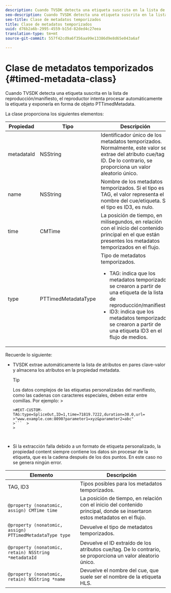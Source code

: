 ```yaml
---
description: Cuando TVSDK detecta una etiqueta suscrita en la lista de reproducción/manifiesto, el reproductor intenta procesar automáticamente la etiqueta y exponerla en forma de objeto PTTimedMetadata.
seo-description: Cuando TVSDK detecta una etiqueta suscrita en la lista de reproducción/manifiesto, el reproductor intenta procesar automáticamente la etiqueta y exponerla en forma de objeto PTTimedMetadata.
seo-title: Clase de metadatos temporizados
title: Clase de metadatos temporizados
uuid: d76b2a6b-2995-4559-b15d-82ded4c27eea
translation-type: tm+mt
source-git-commit: 557f42cd9a6f356aa99e13386d9e8d65e043a6af

---
```



# Clase de metadatos temporizados {#timed-metadata-class}

Cuando TVSDK detecta una etiqueta suscrita en la lista de reproducción/manifiesto, el reproductor intenta procesar automáticamente la etiqueta y exponerla en forma de objeto PTTimedMetadata.

La clase proporciona los siguientes elementos:

<table id="table_FFC56AC5B1E04DA99C9309C0223ABA90"> 
 <thead> 
  <tr> 
   <th colname="col1" class="entry"><b>Propiedad</b></th> 
   <th colname="col02" class="entry"><b>Tipo</b> </th> 
   <th colname="col2" class="entry"><b>Descripción</b></th> 
  </tr>
 </thead>
 <tbody> 
  <tr> 
   <td colname="col1"> <span class="codeph"> metadataId</span> </td> 
   <td colname="col02"><span class="codeph"> NSString</span> </td> 
   <td colname="col2"> Identificador único de los metadatos temporizados. Normalmente, este valor se extrae del atributo cue/tag ID. De lo contrario, se proporciona un valor aleatorio único. </td> 
  </tr> 
  <tr> 
   <td colname="col1"><span class="codeph"> name</span> </td> 
   <td colname="col02"><span class="codeph"> NSString</span></td> 
   <td colname="col2"> Nombre de los metadatos temporizados. Si el tipo es <span class="codeph"> TAG</span>, el valor representa el nombre del cue/etiqueta. Si el tipo es <span class="codeph"> ID3</span>, es nulo. </td> 
  </tr> 
  <tr> 
   <td colname="col1"><span class="codeph"> time</span> </td> 
   <td colname="col02"><span class="codeph"> CMTime</span></td> 
   <td colname="col2"> La posición de tiempo, en milisegundos, en relación con el inicio del contenido principal en el que están presentes los metadatos temporizados en el flujo. </td> 
  </tr> 
  <tr> 
   <td colname="col1"><span class="codeph"> type</span> </td> 
   <td colname="col02"> <span class="codeph"> PTTimedMetadataType</span></td> 
   <td colname="col2">Tipo de metadatos temporizados. 
    <ul id="ul_70FBFB33E9F846D8B38592560CCE9560"> 
     <li id="li_739D30561BFB4D9B97DF212E4880BA2C">TAG: indica que los metadatos temporizados se crearon a partir de una etiqueta de la lista de reproducción/manifiesto. </li> 
     <li id="li_E785E1DEF1CC4D9DBE7764E5D05EFAFC">ID3: indica que los metadatos temporizados se crearon a partir de una etiqueta ID3 en el flujo de medios. </li> 
    </ul> </td> 
  </tr> 
 </tbody> 
</table>

<!--<a id="section_737CC47997F74F80A3C5C6171ADE120E"></a>-->

Recuerde lo siguiente:

* TVSDK extrae automáticamente la lista de atributos en pares clave-valor y almacena los atributos en la propiedad metadata.

   >[!TIP]
   >
   >Los datos complejos de las etiquetas personalizadas del manifiesto, como las cadenas con caracteres especiales, deben estar entre comillas. Por ejemplo:   >
   >
   >
   ```>
   >#EXT-CUSTOM-TAG:type=SpliceOut,ID=1,time=71819.7222,duration=30.0,url=
   >"www.example.com:8090?parameter1=xyz&parameter2=abc"
   >```  >
   >



* Si la extracción falla debido a un formato de etiqueta personalizado, la propiedad content siempre contiene los datos sin procesar de la etiqueta, que es la cadena después de los dos puntos. En este caso no se genera ningún error.

| **Elemento** | **Descripción** |
|---|---|
| TAG, ID3 | Tipos posibles para los metadatos temporizados. |
| `@property (nonatomic, assign) CMTime time` | La posición de tiempo, en relación con el inicio del contenido principal, donde se insertaron estos metadatos en el flujo. |
| `@property (nonatomic, assign) PTTimedMetadataType type` | Devuelve el tipo de metadatos temporizados. |
| `@property (nonatomic, retain) NSString *metadataId` | Devuelve el ID extraído de los atributos cue/tag. De lo contrario, se proporciona un valor aleatorio único. |
| `@property (nonatomic, retain) NSString *name` | Devuelve el nombre del cue, que suele ser el nombre de la etiqueta HLS. |